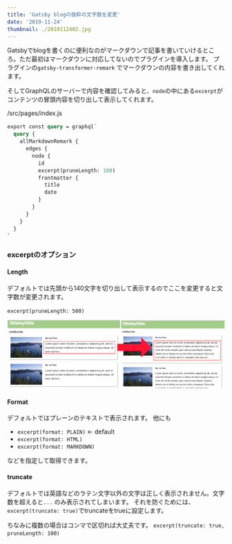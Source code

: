 ```yaml
---
title: 'Gatsby blogの抜粋の文字数を変更'
date: '2019-11-24'
thumbnail: ./2019112402.jpg
---
```


Gatsbyでblogを書くのに便利なのがマークダウンで記事を書いていけるところ。ただ最初はマークダウンに対応してないのでプラグインを導入します。
プラグインの`gatsby-transformer-remark` でマークダウンの内容を書き出してくれます。

そしてGraphQLのサーバーで内容を確認してみると、`node`の中にある`excerpt`がコンテンツの冒頭内容を切り出して表示してくれます。

/src/pages/index.js

```GraphQL
export const query = graphql`
  query {
    allMarkdownRemark {
      edges {
        node {
          id
          excerpt(pruneLength: 100)
          frontmatter {
            title
            date
          }
        }
      }
    }
  }
`
```

### excerptのオプション

#### Length

デフォルトでは先頭から140文字を切り出して表示するのでここを変更すると文字数が変更されます。

`excerpt(pruneLength: 500)`

![文字のLengthの変更](./20191124.png)

#### Format

デフォルトではプレーンのテキストで表示されます。
他にも

- `excerpt(format: PLAIN)` <- default
- `excerpt(format: HTML)`
- `excerpt(format: MARKDOWN)`

などを指定して取得できます。

#### truncate

デフォルトでは英語などのラテン文字以外の文字は正しく表示されません。文字数を超えると`...` のみ表示されてしまいます。
それを防ぐためには、`excerpt(truncate: true)`でtruncateをtrueに設定します。

ちなみに複数の場合はコンマで区切れば大丈夫です。
`excerpt(truncate: true, pruneLength: 100)`
